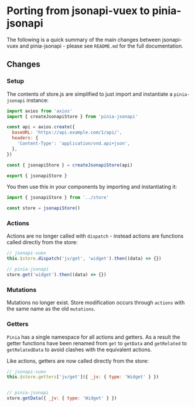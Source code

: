 # Porting from jsonapi-vuex to pinia-jsonapi

The following is a quick summary of the main changes between jsonapi-vuex and pinia-jsonapi - please see `README.md` for the full documentation.

## Changes

### Setup

The contents of store.js are simplified to just import and instantiate a `pinia-jsonapi` instance:

```js
import axios from 'axios'
import { createJsonapiStore } from 'pinia-jsonapi'

const api = axios.create({
  baseURL: 'https://api.example.com/1/api/',
  headers: {
    'Content-Type': 'application/vnd.api+json',
  },
})

const { jsonapiStore } = createJsonapiStore(api)

export { jsonapiStore }
```

You then use this in your components by importing and instantiating it:

```js
import { jsonapiStore } from '../store'

const store = jsonapiStore()
```


### Actions

Actions are no longer called with `dispatch` - instead actions are functions called directly from the store:

```js
// jsonapi-vuex
this.$store.dispatch('jv/get', 'widget').then((data) => {})

// pinia-jsonapi
store.get('widget').then((data) => {})
```

### Mutations

Mutations no longer exist. Store modification occurs through `actions` with the same name as the old `mutations`.

### Getters

`Pinia` has a single namespace for all actions and getters. As a result the getter functions have been renamed from `get` to `getData` and `getRelated` to `getRelatedData` to avoid clashes with the equivalent actions.

Like actions, getters are now called directly from the store:

```js
// jsonapi-vuex
this.$store.getters['jv/get']({ _jv: { type: 'Widget' } })


// pinia-jsonapi
store.getData({ _jv: { type: 'Widget' } })
```
